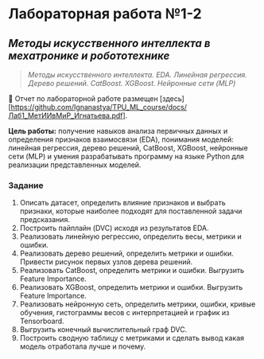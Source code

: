 # Лабораторная работа №1-2

## *Методы искусственного интеллекта в мехатронике и робототехнике*

> *Методы искусственного интеллекта. EDA. Линейная регрессия. Дерево решений. CatBoost. XGBoost. Нейронные сети (MLP)*

:page_facing_up: Отчет по лабораторной работе размещен [здесь][https://github.com/Ignanastya/TPU_ML_course/docs/Лаб1_МетИИвМиР_Игнатьева.pdf].

**Цель работы:** получение навыков анализа первичных данных и определения признаков взаимосвязи (EDA), понимания моделей: линейная регрессия, дерево решений, CatBoost, XGBoost, нейронные сети (MLP) и умения разрабатывать программу на языке Python для реализации представленных моделей.

### Задание
1) Описать датасет, определить влияние признаков и выбрать признаки, которые наиболее подходят для поставленной задачи предсказания.
2) Построить пайплайн (DVC) исходя из результатов EDA.
3) Реализовать линейную регрессию, определить весы, метрики и ошибки.
4) Реализовать дерево решений, определить метрики и ошибки. Привести рисунок первых узлов дерева решений.
5) Реализовать CatBoost, определить метрики и ошибки. Выгрузить Feature Importance.
6) Реализовать XGBoost, определить метрики и ошибки. Выгрузить Feature Importance.
7) Реализовать нейронную сеть, определить метрики, ошибки, кривые обучения, гистограммы весов с интерпретацией и график из Tensorboard.
8) Выгрузить конечный вычислительный граф DVC.
9) Построить сводную таблицу с метриками и сделать вывод какая модель отработала лучше и почему.

